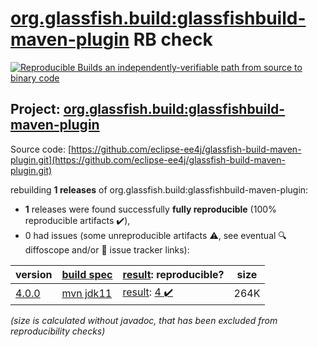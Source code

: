 [org.glassfish.build:glassfishbuild-maven-plugin](https://central.sonatype.com/artifact/org.glassfish.build/glassfishbuild-maven-plugin/versions) RB check
=======

[![Reproducible Builds](https://reproducible-builds.org/images/logos/rb.svg) an independently-verifiable path from source to binary code](https://reproducible-builds.org/)

## Project: [org.glassfish.build:glassfishbuild-maven-plugin](https://central.sonatype.com/artifact/org.glassfish.build/glassfishbuild-maven-plugin/versions)

Source code: [https://github.com/eclipse-ee4j/glassfish-build-maven-plugin.git](https://github.com/eclipse-ee4j/glassfish-build-maven-plugin.git)

rebuilding **1 releases** of org.glassfish.build:glassfishbuild-maven-plugin:
- **1** releases were found successfully **fully reproducible** (100% reproducible artifacts :heavy_check_mark:),
- 0 had issues (some unreproducible artifacts :warning:, see eventual :mag: diffoscope and/or :memo: issue tracker links):

| version | [build spec](/BUILDSPEC.md) | [result](https://reproducible-builds.org/docs/jvm/): reproducible? | size |
| -- | --------- | ------ | -- |
| [4.0.0](https://central.sonatype.com/artifact/org.glassfish.build/glassfishbuild-maven-plugin/4.0.0/pom) | [mvn jdk11](glassfishbuild-maven-plugin-4.0.0.buildspec) | [result](glassfishbuild-maven-plugin-4.0.0.buildinfo): [4 :heavy_check_mark: ](glassfishbuild-maven-plugin-4.0.0.buildcompare) | 264K |

<i>(size is calculated without javadoc, that has been excluded from reproducibility checks)</i>
